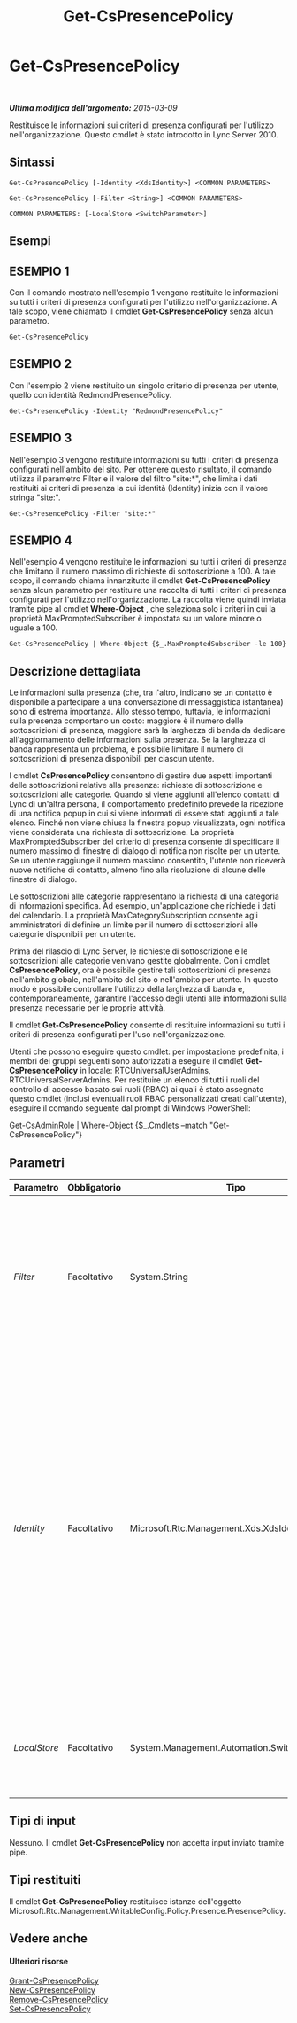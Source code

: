 ﻿---
title: Get-CsPresencePolicy
TOCTitle: Get-CsPresencePolicy
ms:assetid: 65880bdb-4482-4cfb-83de-19b239784fe5
ms:mtpsurl: https://technet.microsoft.com/it-it/library/Gg398463(v=OCS.15)
ms:contentKeyID: 49300805
ms.date: 08/24/2015
mtps_version: v=OCS.15
ms.translationtype: HT
---

# Get-CsPresencePolicy

 

_**Ultima modifica dell'argomento:** 2015-03-09_

Restituisce le informazioni sui criteri di presenza configurati per l'utilizzo nell'organizzazione. Questo cmdlet è stato introdotto in Lync Server 2010.

## Sintassi

    Get-CsPresencePolicy [-Identity <XdsIdentity>] <COMMON PARAMETERS>

    Get-CsPresencePolicy [-Filter <String>] <COMMON PARAMETERS>

    COMMON PARAMETERS: [-LocalStore <SwitchParameter>]

## Esempi

## ESEMPIO 1

Con il comando mostrato nell'esempio 1 vengono restituite le informazioni su tutti i criteri di presenza configurati per l'utilizzo nell'organizzazione. A tale scopo, viene chiamato il cmdlet **Get-CsPresencePolicy** senza alcun parametro.

    Get-CsPresencePolicy

## ESEMPIO 2

Con l'esempio 2 viene restituito un singolo criterio di presenza per utente, quello con identità RedmondPresencePolicy.

    Get-CsPresencePolicy -Identity "RedmondPresencePolicy"

## ESEMPIO 3

Nell'esempio 3 vengono restituite informazioni su tutti i criteri di presenza configurati nell'ambito del sito. Per ottenere questo risultato, il comando utilizza il parametro Filter e il valore del filtro "site:\*", che limita i dati restituiti ai criteri di presenza la cui identità (Identity) inizia con il valore stringa "site:".

    Get-CsPresencePolicy -Filter "site:*"

## ESEMPIO 4

Nell'esempio 4 vengono restituite le informazioni su tutti i criteri di presenza che limitano il numero massimo di richieste di sottoscrizione a 100. A tale scopo, il comando chiama innanzitutto il cmdlet **Get-CsPresencePolicy** senza alcun parametro per restituire una raccolta di tutti i criteri di presenza configurati per l'utilizzo nell'organizzazione. La raccolta viene quindi inviata tramite pipe al cmdlet **Where-Object** , che seleziona solo i criteri in cui la proprietà MaxPromptedSubscriber è impostata su un valore minore o uguale a 100.

    Get-CsPresencePolicy | Where-Object {$_.MaxPromptedSubscriber -le 100}

## Descrizione dettagliata

Le informazioni sulla presenza (che, tra l'altro, indicano se un contatto è disponibile a partecipare a una conversazione di messaggistica istantanea) sono di estrema importanza. Allo stesso tempo, tuttavia, le informazioni sulla presenza comportano un costo: maggiore è il numero delle sottoscrizioni di presenza, maggiore sarà la larghezza di banda da dedicare all'aggiornamento delle informazioni sulla presenza. Se la larghezza di banda rappresenta un problema, è possibile limitare il numero di sottoscrizioni di presenza disponibili per ciascun utente.

I cmdlet **CsPresencePolicy** consentono di gestire due aspetti importanti delle sottoscrizioni relative alla presenza: richieste di sottoscrizione e sottoscrizioni alle categorie. Quando si viene aggiunti all'elenco contatti di Lync di un'altra persona, il comportamento predefinito prevede la ricezione di una notifica popup in cui si viene informati di essere stati aggiunti a tale elenco. Finché non viene chiusa la finestra popup visualizzata, ogni notifica viene considerata una richiesta di sottoscrizione. La proprietà MaxPromptedSubscriber del criterio di presenza consente di specificare il numero massimo di finestre di dialogo di notifica non risolte per un utente. Se un utente raggiunge il numero massimo consentito, l'utente non riceverà nuove notifiche di contatto, almeno fino alla risoluzione di alcune delle finestre di dialogo.

Le sottoscrizioni alle categorie rappresentano la richiesta di una categoria di informazioni specifica. Ad esempio, un'applicazione che richiede i dati del calendario. La proprietà MaxCategorySubscription consente agli amministratori di definire un limite per il numero di sottoscrizioni alle categorie disponibili per un utente.

Prima del rilascio di Lync Server, le richieste di sottoscrizione e le sottoscrizioni alle categorie venivano gestite globalmente. Con i cmdlet **CsPresencePolicy**, ora è possibile gestire tali sottoscrizioni di presenza nell'ambito globale, nell'ambito del sito o nell'ambito per utente. In questo modo è possibile controllare l'utilizzo della larghezza di banda e, contemporaneamente, garantire l'accesso degli utenti alle informazioni sulla presenza necessarie per le proprie attività.

Il cmdlet **Get-CsPresencePolicy** consente di restituire informazioni su tutti i criteri di presenza configurati per l'uso nell'organizzazione.

Utenti che possono eseguire questo cmdlet: per impostazione predefinita, i membri dei gruppi seguenti sono autorizzati a eseguire il cmdlet **Get-CsPresencePolicy** in locale: RTCUniversalUserAdmins, RTCUniversalServerAdmins. Per restituire un elenco di tutti i ruoli del controllo di accesso basato sui ruoli (RBAC) ai quali è stato assegnato questo cmdlet (inclusi eventuali ruoli RBAC personalizzati creati dall'utente), eseguire il comando seguente dal prompt di Windows PowerShell:

Get-CsAdminRole | Where-Object {$\_.Cmdlets –match "Get-CsPresencePolicy"}

## Parametri


<table>
<colgroup>
<col style="width: 25%" />
<col style="width: 25%" />
<col style="width: 25%" />
<col style="width: 25%" />
</colgroup>
<thead>
<tr class="header">
<th>Parametro</th>
<th>Obbligatorio</th>
<th>Tipo</th>
<th>Descrizione</th>
</tr>
</thead>
<tbody>
<tr class="odd">
<td><p><em>Filter</em></p></td>
<td><p>Facoltativo</p></td>
<td><p>System.String</p></td>
<td><p>Consente di utilizzare i caratteri jolly per specificare il criterio o i criteri da restituire. Ad esempio, per ottenere tutti i criteri di presenza configurati nell'ambito del sito, utilizzare la seguente sintassi: -Filter &quot;site:*&quot;.</p>
<p>Non è possibile utilizzare i parametri Filter e Identity nello stesso comando.</p></td>
</tr>
<tr class="even">
<td><p><em>Identity</em></p></td>
<td><p>Facoltativo</p></td>
<td><p>Microsoft.Rtc.Management.Xds.XdsIdentity</p></td>
<td><p>Identificatore univoco del criterio di presenza da recuperare. Per restituire il criterio globale, utilizzare la sintassi seguente: -Identity global. Per restituire un criterio configurato in ambito sito, utilizzare una sintassi simile alla seguente: -Identity &quot;site:Redmond&quot;. Per restituire un criterio configurato in ambito servizio, utilizzare una sintassi simile alla seguente: -Identity &quot;RedmondPresencePolicy&quot;. Non è possibile utilizzare caratteri jolly quando si specifica l'identità.</p>
<p>Se non vengono specificati né il parametro Identity né il parametro Filter, il cmdlet <strong>Get-CsPresencePolicy</strong> restituisce tutti i criteri di presenza configurati per l'utilizzo nell'organizzazione.</p></td>
</tr>
<tr class="odd">
<td><p><em>LocalStore</em></p></td>
<td><p>Facoltativo</p></td>
<td><p>System.Management.Automation.SwitchParameter</p></td>
<td><p>Consente di recuperare i dati dei criteri di presenza dalla replica locale del archivio di gestione centrale anziché dal archivio di gestione centrale stesso.</p></td>
</tr>
</tbody>
</table>


## Tipi di input

Nessuno. Il cmdlet **Get-CsPresencePolicy** non accetta input inviato tramite pipe.

## Tipi restituiti

Il cmdlet **Get-CsPresencePolicy** restituisce istanze dell'oggetto Microsoft.Rtc.Management.WritableConfig.Policy.Presence.PresencePolicy.

## Vedere anche

#### Ulteriori risorse

[Grant-CsPresencePolicy](grant-cspresencepolicy.md)  
[New-CsPresencePolicy](new-cspresencepolicy.md)  
[Remove-CsPresencePolicy](remove-cspresencepolicy.md)  
[Set-CsPresencePolicy](set-cspresencepolicy.md)

